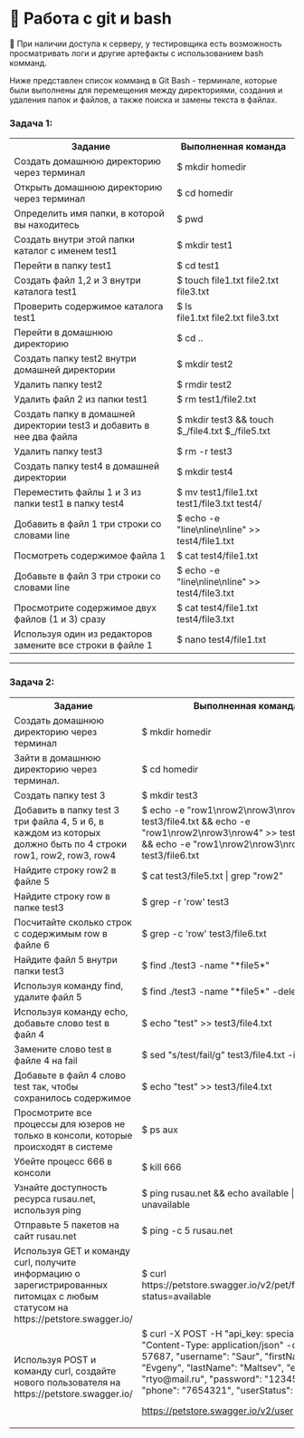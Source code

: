 # 📁 Работа с git и bash

📌 При наличии доступа к серверу, у тестировщика есть возможность просматривать логи и другие артефакты с использованием bash комманд.

Ниже представлен список комманд в Git Bash - терминале, которые были выполнены для перемещения между директориями, создания и удаления папок и файлов, а также поиска и замены текста в файлах.

<h3>Задача 1:</h3>
<table>
  <tr>
    <th>Задание</th>
    <th>Выполненная команда</th>
  </tr>
  <tr>
    <td>Создать домашнюю директорию через терминал</td>
    <td>$ mkdir homedir</td>
  </tr>
  <tr>
    <td>Открыть домашнюю директорию через терминал</td>
    <td>$ cd homedir</td>
  </tr>
  <tr>
    <td>Определить имя папки, в которой вы находитесь</td>
    <td>$ pwd</td>
  </tr>
  <tr>
    <td>Создать внутри этой папки каталог с именем test1</td>
    <td>$ mkdir test1</td>
  </tr>
  <tr>
    <td>Перейти в папку test1</td>
    <td>$ cd test1</td>
  </tr>
  <tr>
    <td>Создать файл 1,2 и 3 внутри каталога test1</td>
    <td>$ touch file1.txt file2.txt file3.txt</td>
  </tr>
  <tr>
    <td>Проверить содержимое каталога test1</td>
    <td>$ ls 
      <br>file1.txt  file2.txt  file3.txt</td>
  </tr>
  <tr>
    <td>Перейти в домашнюю директорию</td>
    <td>$ cd ..</td>
  </tr>
  <tr>
    <td>Создать папку test2 внутри домашней директории</td>
    <td>$ mkdir test2</td>
  </tr>
  <tr>
    <td>Удалить папку test2</td>
    <td>$ rmdir test2</td>
  </tr>
  <tr>
    <td>Удалить файл 2 из папки test1</td>
    <td>$ rm test1/file2.txt</td>
  </tr>
  <tr>
    <td>Создать папку в домашней директории test3 и добавить в нее два файла</td>
    <td>$ mkdir test3 && touch $_/file4.txt $_/file5.txt</td>
  </tr>
  <tr>
    <td>Удалить папку test3</td>
    <td>$ rm -r test3</td>
  </tr>
  <tr>
    <td>Создать папку test4 в домашней директории</td>
    <td>$ mkdir test4</td>
  </tr>
  <tr>
    <td>Переместить файлы 1 и 3 из папки test1 в папку test4</td>
    <td>$ mv test1/file1.txt test1/file3.txt test4/</td>
  </tr>
  <tr>
    <td>Добавить в файл 1 три строки со словами line</td>
    <td>$ echo -e "line\nline\nline" >> test4/file1.txt</td>
  </tr>
  <tr>
    <td>Посмотреть содержимое файла 1</td>
    <td>$ cat test4/file1.txt</td>
  </tr>
  <tr>
    <td>Добавьте в файл 3 три строки со словами line</td>
    <td>$ echo -e "line\nline\nline" >> test4/file3.txt</td>
  </tr>
  <tr>
    <td>Просмотрите содержимое двух файлов (1 и 3) сразу</td>
    <td>$ cat test4/file1.txt test4/file3.txt</td>
  </tr>
  <tr>
    <td>Используя один из редакторов замените все строки в файле 1</td>
    <td>$ nano test4/file1.txt</td>
  </tr>
</table>
<hr>
<h3>Задача 2:</h3>
<table>
  <tr>
    <th>Задание</th>
    <th>Выполненная команда</th>
  </tr>
  <tr>
    <td>Создать домашнюю директорию через терминал</td>
    <td>$ mkdir homedir</td>
  </tr>
  <tr>
    <td>Зайти в домашнюю директорию через терминал.</td>
    <td>$ cd homedir</td>
  </tr>
  <tr>
    <td>Создать папку test 3</td>
    <td>$ mkdir test3</td>
  </tr>
  <tr>
    <td>Добавить в папку test 3 три файла 4, 5 и 6, в каждом из которых должно быть по 4 строки row1, row2, row3, row4</td>
    <td>$ echo -e "row1\nrow2\nrow3\nrow4" >> test3/file4.txt && echo -e "row1\nrow2\nrow3\nrow4" >> test3/file5.txt && echo -e "row1\nrow2\nrow3\nrow4" >> test3/file6.txt</td>
  </tr>
  <tr>
    <td>Найдите строку row2 в файле 5</td>
    <td>$ cat test3/file5.txt | grep "row2"</td>
  </tr>
  <tr>
    <td>Найдите строку row в папке test3</td>
    <td>$ grep -r 'row' test3</td>
  </tr>
  <tr>
    <td>Посчитайте сколько строк с содержимым row в файле 6</td>
    <td>$ grep -c 'row' test3/file6.txt</td>
  </tr>
  <tr>
    <td>Найдите файл 5 внутри папки test3</td>
    <td>$ find ./test3 -name "*file5*"</td>
  </tr>
  <tr>
    <td>Используя команду find, удалите файл 5</td>
    <td>$ find ./test3 -name "*file5*" -delete</td>
  </tr>
  <tr>
    <td>Используя команду echo, добавьте слово test в файл 4</td>
    <td>$ echo "test" >> test3/file4.txt</td>
  </tr>
  <tr>
    <td>Замените слово test в файле 4 на fail</td>
    <td>$ sed "s/test/fail/g" test3/file4.txt -i</td>
  </tr>
  <tr>
    <td>Добавьте в файл 4 слово test так, чтобы сохранилось содержимое</td>
    <td>$ echo "test" >> test3/file4.txt</td>
  </tr>
  <tr>
    <td>Просмотрите все процессы для юзеров не только в консоли, которые происходят в системе</td>
    <td>$ ps aux</td>
  </tr>
  <tr>
    <td>Убейте процесс 666 в консоли</td>
    <td>$ kill 666</td>
  </tr>
  <tr>
    <td>Узнайте доступность ресурса rusau.net, используя ping</td>
    <td>$ ping rusau.net && echo available || echo unavailable</td>
  </tr>
  <tr>
    <td>Отправьте 5 пакетов на сайт rusau.net</td>
    <td>$ ping -c 5 rusau.net</td>
  </tr>
  <tr>
    <td>Используя GET и команду curl, получите информацию о зарегистрированных питомцах с любым статусом на https://petstore.swagger.io/</td>
    <td>$ curl https://petstore.swagger.io/v2/pet/findByStatus?status=available</td>
  </tr>
  <tr>
    <td>Используя POST и команду curl, создайте нового пользователя на https://petstore.swagger.io/</td>
    <td>$ curl -X POST -H "api_key: special-key" -H "Content-Type: application/json" -d '{"id": 57687, "username": "Saur", "firstName": "Evgeny", "lastName": "Maltsev", "email": "rtyo@mail.ru", "password": "1234567", "phone": "7654321", "userStatus": 0}'
      
  https://petstore.swagger.io/v2/user </td>
  </tr>
</table>
